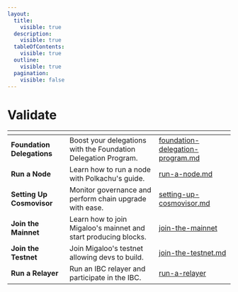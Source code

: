 ```yaml
---
layout:
  title:
    visible: true
  description:
    visible: true
  tableOfContents:
    visible: true
  outline:
    visible: true
  pagination:
    visible: false
---
```


# Validate

<table data-view="cards"><thead><tr><th></th><th></th><th data-hidden data-card-target data-type="content-ref"></th></tr></thead><tbody><tr><td><strong>Foundation Delegations</strong></td><td>Boost your delegations with the Foundation Delegation Program.</td><td><a href="foundation-delegation-program.md">foundation-delegation-program.md</a></td></tr><tr><td><strong>Run a Node</strong></td><td>Learn how to run a node with Polkachu's guide.</td><td><a href="run-a-node.md">run-a-node.md</a></td></tr><tr><td><strong>Setting Up Cosmovisor</strong></td><td>Monitor governance and perform chain upgrade with ease.</td><td><a href="setting-up-cosmovisor.md">setting-up-cosmovisor.md</a></td></tr><tr><td><strong>Join the Mainnet</strong></td><td>Learn how to join Migaloo's mainnet and start producing blocks.</td><td><a href="join-the-mainnet/">join-the-mainnet</a></td></tr><tr><td><strong>Join the Testnet</strong></td><td>Join Migaloo's testnet allowing devs to build.</td><td><a href="join-the-testnet.md">join-the-testnet.md</a></td></tr><tr><td><strong>Run a Relayer</strong></td><td>Run an IBC relayer and participate in the IBC.</td><td><a href="run-a-relayer/">run-a-relayer</a></td></tr></tbody></table>
